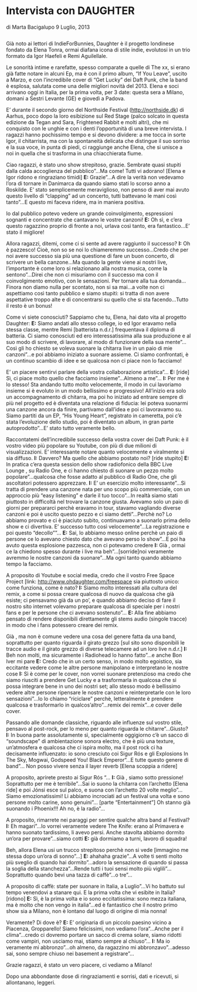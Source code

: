 # Intervista con DAUGHTER

di Marta Bacigalupo 	9 Luglio, 2013 

<img src="">

Già  noto ai lettori di IndieForBunnies, Daughter è il progetto londinese fondato da Elena Tonra, ormai diafana icona di stile indie, evolutosi in un trio formato da Igor Haefeli e Remi Aguilellale.

Le sonorità  intime e rarefatte, spesso comparate a quelle di The xx, si erano già  fatte notare in alcuni Ep, ma è con il primo album, “If You Leave”, uscito a Marzo, e con l’incredibile cover di “Get Lucky” dei Daft Punk, che la band è esplosa, salutata come una delle migliori novità  del 2013.
Elena e soci arrivano oggi in Italia, per la prima volta, per 3 date: questa sera a Milano, domani a Sestri Levante (GE) e giovedì a Padova.

E’ durante il secondo giorno del Northside Festival (http://northside.dk) di Aarhus, poco dopo la loro esibizione sul Red Stage (palco solcato in questa edizione da Tegan and Sara, Frightened Rabbit e molti altri), che mi conquisto con le unghie e con i denti l’opportunità  di una breve intervista. I ragazzi hanno pochissimo tempo e si devono dividere: a me tocca in sorte Igor, il chitarrista, ma con la spontaneità  delicata che distingue il suo sorriso e la sua voce, in punta di piedi, ci raggiunge anche Elena, che si unisce a noi in quella che si trasforma in una chiacchierata fiume.

Ciao ragazzi, è stato uno show strepitoso, grazie. Sembrate quasi stupiti dalla calda accoglienza del pubblico”…Ma come! Tutti vi adorano!
[Elena e Igor ridono e ringraziano timidi]
**E:** Grazie”…A dire la verità  non vedevamo l’ora di tornare in Danimarca da quando siamo stati lo scorso anno a Roskilde. E’ stato semplicemente meraviglioso, non penso di aver mai avuto questo livello di “clapping” ad un concerto, tutti battevano le mani così tanto”…E questo mi faceva ridere, ma in maniera positiva.

Io dal pubblico potevo vedere un grande coinvolgimento, espressioni sognanti e concentrate che cantavano le vostre canzoni!
**E:** Oh sì, e c’era questo ragazzino proprio di fronte a noi, urlava così tanto, era fantastico…E’ stato il migliore!

Allora ragazzi, ditemi, come ci si sente ad avere raggiunto il successo?
**I:** Oh è pazzesco! Cioè, non so se noi lo chiameremmo successo…Credo che per noi avere successo sia più una questione di fare un buon concerto, di scrivere un bella canzone…Ma quando la gente viene ai nostri live, l’importante è come loro si relazionano alla nostra musica, come la sentono”…Direi che non ci misuriamo con il successo ma con il coinvolgimento emotivo, con le sensazioni.
Per tornare alla tua domanda…Finora non diamo nulla per scontato, non si sa mai…a volte non ci aspettiamo così tanto pubblico e siamo stupiti: si tratta di non avere aspettative troppo alte e di concentrarsi su quello che si sta facendo…Tutto il resto è un bonus!

Come vi siete conosciuti? Sappiamo che tu, Elena, hai dato vita al progetto Daughter:
**E:** Siamo andati allo stesso college, io ed Igor eravamo nella stessa classe, mentre Remi [batterista n.d.r.] frequentava il diploma di batteria. Ci siamo conosciuti ed ero interessatissima alla sua produzione e al suo modo di scrivere, di lavorare, al modo di funzionare della sua mente”… Così gli ho chiesto se voleva suonare la chitarra live in un paio di mie canzoni”…e poi abbiamo iniziato a suonare assieme. Ci siamo confrontati, è un continuo scambio di idee e se qualcosa non ci piace non lo facciamo!

E’ un piacere sentirvi parlare della vostra collaborazione artistica”…
**E:** [ride] Sì, ci piace molto quello che facciamo insieme”…Almeno a me”…
**I:** Per me è lo stesso! Sta andando tutto molto velocemente, il modo in cui lavoriamo insieme si è evoluto in un modo bellissimo e progressivo! All’inizio era solo un accompagnamento di chitarra, ma poi ho iniziato ad entrare sempre di più nel progetto ed è diventata una relazione di fiducia: lei poteva suonarmi una canzone ancora da finire, partivamo dall’idea e poi ci lavoravamo su. Siamo partiti da un EP, “His Young Heart”, registrato in cameretta, poi c’è stata l’evoluzione dello studio, poi è diventato un album, in gran parte autoprodotto”…E’ stato tutto veramente bello.

Raccontatemi dell’incredibile successo della vostra cover dei Daft Punk: è il vostro video più popolare su Youtube, con più di due milioni di visualizzazioni. E’ interessante notare quanto velocemente e viralmente si sia diffuso.
**I:** Davvero? Ma quello che abbiamo postato noi? [ride stupito]
**E:** In pratica c’era questa session dello show radiofonico della BBC Live Lounge , su Radio One, e ci hanno chiesto di suonare un pezzo molto popolare”…qualcosa che fosse adatto al pubblico di Radio One, che gli ascoltatori potessero apprezzare.
**I:** E’ un esercizio molto interessante”…Si tratta di prendere una canzone nata per uno scopo più commerciale, con un approccio più “easy listening” e darle il tuo tocco”…In realtà  siamo stati piuttosto in difficoltà  nel trovare la canzone giusta. Avevamo solo un paio di giorni per prepararci perchè eravamo in tour, stavamo vagliando diverse canzoni e poi è uscito questo pezzo e ci siamo detti”…Perchè no? Lo abbiamo provato e ci è piaciuto subito, continuavamo a suonarlo prima dello show e ci divertiva. E’ successo tutto così velocemente”…La registrazione e poi questo “decollo””…
**E:** Sai, lo abbiamo messo online perchè un paio di persone ce lo avevano chiesto dato che avevano perso lo show”…E poi ha avuto questa esplosione pazzesca, non ci potevamo credere
**I:** Già , ormai ce la chiedono spesso durante i live ma beh”…[sorride]noi veramente avremmo le nostre canzoni da suonare”…Ma ogni tanto quando abbiamo tempo la facciamo.

A proposito di Youtube e social media, credo che il vostro Free Space Project [link: http://www.ohdaughter.com/freespace sia piuttosto unico: come funziona, come è nato?
**I:** Siamo molto interessati alla cultura del remix, a come si possa creare qualcosa di nuovo da qualcosa che già  esiste; ci pensavamo già  da un po’, e quando abbiamo deciso di fare il nostro sito internet volevamo preparare qualcosa di speciale per i nostri fans e per le persone che ci avevano sostenuto”…
**E:** Alla fine abbiamo pensato di rendere disponibili direttamente gli stems audio (singole tracce) in modo che i fans potessero creare dei remix.

Già , ma non è comune vedere una cosa del genere fatta da una band, soprattutto per quanto riguarda il girato grezzo [sul sito sono disponibili le tracce audio e il girato grezzo di diverse telecamere ad un loro live n.d.r.]
**I:** Beh non molti, ma sicuramente i Radiohead lo hanno fatto”…e anche Bon Iver mi pare
**E:** Credo che in un certo senso, in modo molto egoistico, sia eccitante vedere come le altre persone manipolano e interpretano le nostre cose
**I:** Sì è come per le cover, non vorrei suonare pretenzioso ma credo che siamo riusciti a prendere Get Lucky e a trasformarla in qualcosa che si possa integrare bene in uno dei nostri set; allo stesso modo è bellissimo vedere altre persone ripensare le nostre canzoni e reinterpretarle con le loro sensazioni”…Io lo chiamo “riciclare” perchè, letteralmente è prendere qualcosa e trasformarlo in qualcos’altro”…remix dei remix”…e cover delle cover.

Passando alle domande classiche, riguardo alle influenze sul vostro stile, pensavo al post-rock, per lo meno per quanto riguarda le chitarre”…Giusto?
**I:** In buona parte assolutamente sì, specialmente oggigiorno c’è un sacco di “soundscape” di ambientazione sonora electro, che è più una texture, un’atmosfera e qualcosa che ci ispira molto, ma il post rock ci ha decisamente influenzato: io sono cresciuto coi Sigur Rós e gli Explosions In The Sky, Mogwai, Godspeed You! Black Emperor“…E tutte questo genere di band”… Non posso vivere senza il layer reverb [Elena scoppia a ridere]

A proposito, aprirete presto ai Sigur Rós “…
**I:** Già , siamo sotto pressione! Soprattutto per me è terribile”…Sai io suono la chitarra con l’archetto [Elena ride] e poi Jónsi esce sul palco, e suona con l’archetto 20 volte meglio”…
Siamo emozionatissimi! Li abbiamo incrociati ad un festival una volta e sono persone molto carine, sono genuini”… [parte “Entertainment”] Oh stanno già  suonando i Phoenix!!! Ah no, è la radio”…

A proposito, rimarrete nei paraggi per sentire qualche altra band al Festival?
**I:** Eh magari”…Io vorrei veramente vedere The Knife: erano al Primavera e hanno suonato tardissimo, li avevo persi. Anche stavolta abbiamo dormito un’ora per provare”…siamo cotti
**E:** già  dormiamo a turni, lavoro di squadra!

Beh, allora Elena usi un trucco strepitoso perchè non si vede [immagino me stessa dopo un’ora di sonno”…]
**E:** ahahaha grazie”…A volte ti senti molto più sveglio di quando hai dormito”…adoro la sensazione di quando si passa la soglia della stanchezza”…Rende tutti i tuoi sensi molto più viglili”…Soprattutto quando bevi una tazza di caffè”…o tre”…

A proposito di caffè: state per suonare in Italia, a Luglio”…Vi ho battuto sul tempo venendovi a stanare qui. E la prima volta che vi esibite in Italia?
[ridono]
**E:** Sì, è la prima volta e io sono eccitatissima: sono mezza italiana, ma è molto che non vengo in italia”…ed è fantastico che il nostro primo show sia a Milano, non è lontano dal luogo di origine di mia nonna!

Veramente? Di dove è?
**E:** E’ originaria di un piccolo paesino vicino a Piacenza, Gropparello!
Siamo felicissimi, non vediamo l’ora”…Anche per il clima”…credo ci dovremo portare un sacco di crema solare, siamo ridotti come vampiri, non usciamo mai, stiamo sempre al chiuso”…
**I:** Ma io veramente mi abbronzo”…oh almeno, da ragazzino mi abbronzavo”…adesso sai, sono sempre chiuso nei basement a registrare”…

Grazie ragazzi, è stato un vero piacere, ci vediamo a Milano!

Dopo una abbondante dose di ringraziamenti e sorrisi, dati e ricevuti, si allontanano, leggeri. 
